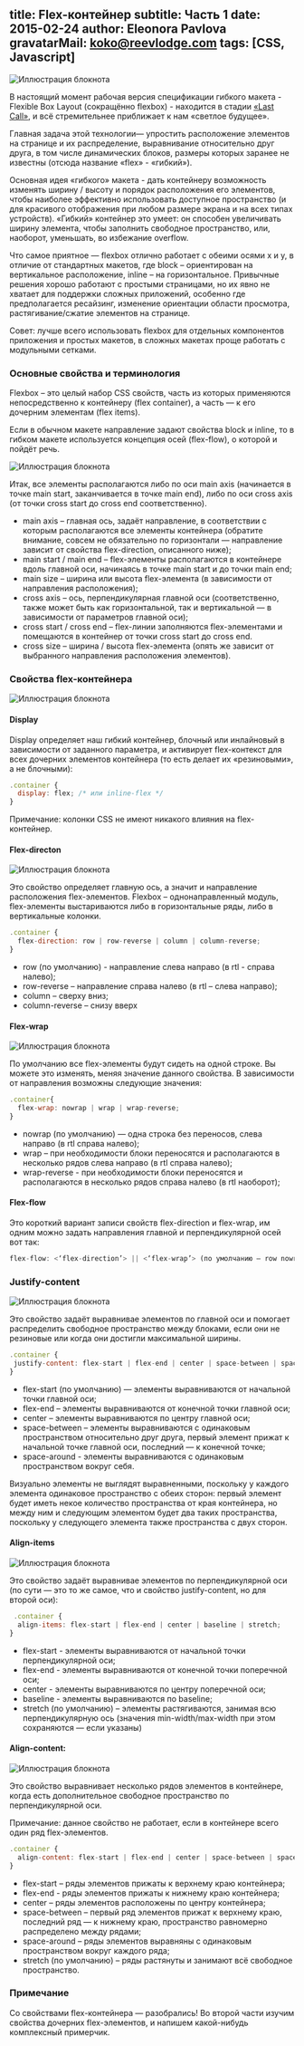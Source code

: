 title: Flex-контейнер
subtitle: Часть 1
date: 2015-02-24
author: Eleonora Pavlova
gravatarMail: koko@reevlodge.com
tags: [CSS, Javascript]
---

![Иллюстрация блокнота](/blog/images/flex.png)

В настоящий момент рабочая версия спецификации гибкого макета - Flexible Box Layout (сокращённо flexbox) - находится в стадии [«Last Call»](http://www.w3.org/TR/css3-flexbox/), и всё стремительнее приближает к нам «светлое будущее». 

Главная задача этой технологии— упростить расположение элементов на странице и их распределение, выравнивание относительно друг друга, в том числе динамических блоков, размеры которых заранее не известны (отсюда название «flex» - «гибкий»). 

Основная идея «гибкого» макета - дать контейнеру возможность изменять ширину / высоту и порядок расположения его элементов, чтобы наиболее эффективно использовать доступное пространство (и для красивого отображения при любом размере экрана и на всех типах устройств). «Гибкий» контейнер это умеет: он способен увеличивать ширину элемента, чтобы заполнить свободное пространство, или, наоборот, уменьшать, во избежание overflow.

Что самое приятное — flexbox отлично работает с обеими осями x и y, в отличие от стандартных макетов, где block – ориентирован на вертикальное расположение, inline – на горизонтальное. Привычные решения хорошо работают с простыми страницами, но их явно не хватает для поддержки сложных приложений, особенно где предполагается ресайзинг, изменение ориентации области просмотра, растягивание/сжатие элементов на странице. 

Совет: лучше всего использовать flexbox для отдельных компонентов приложения и простых макетов, в сложных макетах проще работать с модульными сетками. 

### Основные свойства и терминология

Flexbox – это целый набор CSS свойств, часть из которых применяются непосредственно к контейнеру (flex container), а часть — к его дочерним элементам (flex items). 

Если в обычном макете направление задают свойства block и inline, то в гибком макете используется концепция осей (flex-flow), о которой и пойдёт речь.  

![Иллюстрация блокнота](/blog/images/flexbox.png)

Итак, все элементы располагаются либо по оси main axis (начинается в точке main start, заканчивается в точке main end), либо по оси cross axis (от точки cross start до cross end соответственно). 

* main axis – главная ось, задаёт направление, в соответствии с которым располагаются все элементы контейнера (обратите внимание, совсем не обязательно по горизонтали — направление зависит от свойства flex-direction, описанного ниже);
* main start / main end – flex-элементы располагаются в контейнере вдоль главной оси, начинаясь в точке main start и до точки main end; 
* main size – ширина или высота flex-элемента (в зависимости от направления расположения);
* cross axis – ось, перпендикулярная главной оси (соответственно, также может быть как горизонтальной, так и вертикальной — в зависимости от параметров главной оси);
* cross start / cross end – flex-линии заполняются flex-элементами и помещаются в контейнер от точки cross start до cross end. 
* cross size – ширина / высота flex-элемента (опять же зависит от выбранного направления расположения элементов).

### Свойства flex-контейнера

![Иллюстрация блокнота](/blog/images/flex-container.svg) 

#### Display

Display определяет наш гибкий контейнер, блочный или инлайновый в зависимости от заданного параметра, и активирует flex-контекст для всех дочерних элементов контейнера (то есть делает их «резиновыми», а не блочными):

```js
.container {
  display: flex; /* или inline-flex */
}
```

Примечание: колонки CSS не имеют никакого влияния на flex-контейнер. 

#### Flex-directon  

![Иллюстрация блокнота](/blog/images/flex-direction1.svg)

Это свойство определяет главную ось, а значит и направление расположения flex-элементов. Flexbox – однонаправленный модуль, flex-элементы выстариваются либо в горизонтальные ряды, либо в вертикальные колонки. 

```js
.container {
  flex-direction: row | row-reverse | column | column-reverse;
}
```

* row (по умолчанию) - направление слева направо (в rtl - справа налево);
* row-reverse – направление справа налево (в rtl – слева направо);
* column – сверху вниз;
* column-reverse – снизу вверх

#### Flex-wrap 

![Иллюстрация блокнота](/blog/images/flex-wrap.svg)

По умолчанию все flex-элементы будут сидеть на одной строке. Вы можете это изменять, меняя значение данного свойства. В зависимости от направления возможны следующие значения:

```js
.container{
  flex-wrap: nowrap | wrap | wrap-reverse;
}
```

* nowrap (по умолчанию) — одна строка без переносов, слева направо (в rtl справа налево);
* wrap – при необходимости блоки переносятся и располагаются в несколько рядов слева направо (в rtl справа налево);
* wrap-reverse - при необходимости блоки переносятся и располагаются в несколько рядов справа налево (в rtl наоборот);

#### Flex-flow

Это короткий вариант записи свойств flex-direction и flex-wrap, им одним можно задать направления главной и перпендикулярной осей вот так:

```js
flex-flow: <‘flex-direction’> || <‘flex-wrap’> (по умолчанию — row nowrap)
```

### Justify-content

![Иллюстрация блокнота](/blog/images/justify-content.svg)

Это свойство задаёт выравнивае элементов по главной оси и помогает распределить свободное пространство между блоками, если они не резиновые или когда они достигли максимальной ширины.

 ```js
.container {
  justify-content: flex-start | flex-end | center | space-between | space-around;
}
```

* flex-start (по умолчанию) — элементы выравниваются от начальной точки главной оси;
* flex-end – элементы выравниваются от конечной точки главной оси; 
* center – элементы выравниваются по центру главной оси; 
* space-between – элементы выравниваются с одинаковым пространством относительно друг друга, первый элемент прижат к начальной точке главной оси, последний — к конечной точке;  
* space-around -  элементы выравниваются с одинаковым пространством вокруг себя. 

Визуально элементы не выглядят выравненными, поскольку у каждого элемента одинаковое пространство с обеих сторон: первый элемент будет иметь некое количество пространства от края контейнера, но между ним и следующим элементом будет два таких пространства, поскольку у следующего элемента также пространства с двух сторон. 

#### Align-items

![Иллюстрация блокнота](/blog/images/align-items.svg)

Это свойство задаёт выравнивае элементов по перпендикулярной оси (по сути — это то же самое, что и свойство justify-content, но для второй оси):

```js
 .container {
  align-items: flex-start | flex-end | center | baseline | stretch;
}
```

* flex-start -  элементы выравниваются от начальной точки перпендикулярной оси;
* flex-end - элементы выравниваются от конечной точки поперечной оси;
* center - элементы выравниваются по центру поперечной оси;
* baseline - элементы выравниваются по baseline;
* stretch (по умолчанию) – элементы растягиваются, занимая всю перпендикулярную ось (значения min-width/max-width при этом сохраняются — если указаны) 

#### Align-content:

![Иллюстрация блокнота](/blog/images/align-content.svg)

Это свойство выравнивает несколько рядов элементов в контейнере, когда есть дополнительное свободное пространство по перпендикулярной оси. 

Примечание: данное свойство не работает, если в контейнере всего один ряд flex-элементов.

```js
.container {
  align-content: flex-start | flex-end | center | space-between | space-around | stretch;
}
```

* flex-start – ряды элементов прижаты к верхнему краю контейнера;
* flex-end - ряды элементов прижаты к нижнему краю контейнера;
* center – ряды элементов расположены по центру контейнера; 
* space-between – первый ряд элементов прижат к верхнему краю, последний ряд — к нижнему краю, пространство равномерно распределено между рядами;
* space-around – ряды элементов выравняны с одинаковым пространством вокруг каждого ряда; 
* stretch (по умолчанию) – ряды растянуты и занимают всё свободное пространство.

### Примечание

Со свойствами flex-контейнера — разобрались!
Во второй части изучим свойства дочерних flex-элементов, и напишем какой-нибудь комплексный примерчик. 
